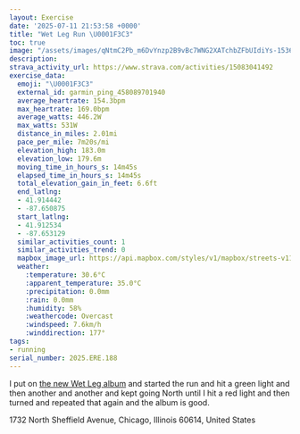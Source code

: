 ```yaml
---
layout: Exercise
date: '2025-07-11 21:53:58 +0000'
title: "Wet Leg Run \U0001F3C3"
toc: true
image: "/assets/images/qNtmC2Pb_m6DvYnzp2B9vBc7WNG2XATchbZFbUIdiYs-1536x2048.jpg.jpeg"
description:
strava_activity_url: https://www.strava.com/activities/15083041492
exercise_data:
  emoji: "\U0001F3C3"
  external_id: garmin_ping_458089701940
  average_heartrate: 154.3bpm
  max_heartrate: 169.0bpm
  average_watts: 446.2W
  max_watts: 531W
  distance_in_miles: 2.01mi
  pace_per_mile: 7m20s/mi
  elevation_high: 183.0m
  elevation_low: 179.6m
  moving_time_in_hours_s: 14m45s
  elapsed_time_in_hours_s: 14m45s
  total_elevation_gain_in_feet: 6.6ft
  end_latlng:
  - 41.914442
  - -87.650875
  start_latlng:
  - 41.912534
  - -87.653129
  similar_activities_count: 1
  similar_activities_trend: 0
  mapbox_image_url: https://api.mapbox.com/styles/v1/mapbox/streets-v11/static/path-5+787af2-1.0(any~Frw~uOk%40FYC%5DBaCBuADu%40%40c%40FSAWEg%40DsACcAHa%40G%5BHo%40%40_%40EYBm%40Bs%40Em%40Jo%40%3F%7D%40ESBs%40Bm%40AQD%5BEgAJo%40Ci%40Ji%40ISBg%40%3F_%40DWHUBMAc%40BSE_%40Dg%40%3FYB%5BCa%40%40%5DEQBY%3Fe%40Jy%40BYKyARKGMsAAy%40EMKcA%3FoAC%5BAgCCY%40_AEUAc%40A%7BC%40e%40Di%40AsABMLOf%40AZEbAB%60%40Cv%40%3FjAKfADPEb%40%3Fl%40InB%3FzASjAEl%40KfAK%5ED%60AEH%40~%40%3Fl%40LrABPAJ%40z%40%3FTKRClB%3FDBBFHz%40%3F~AFlCCd%40%3Fz%40Cl%40%40LRDPPP%40dAEXEd%40Ch%40A%5ED),pin-s-s+e5b22e(-87.65322,41.91473),pin-s-f+89ae00(-87.65090000000004,41.916850000000004)/auto/800x800?access_token=pk.eyJ1Ijoiam9zaGJlY2ttYW4iLCJhIjoiY205eWR2aDd1MWZ6djJrbXc4a3M0bWZleiJ9.XiG9OWkNcZk2QzjJbxLB4A
  weather:
    :temperature: 30.6°C
    :apparent_temperature: 35.0°C
    :precipitation: 0.0mm
    :rain: 0.0mm
    :humidity: 58%
    :weathercode: Overcast
    :windspeed: 7.6km/h
    :winddirection: 177°
tags:
- running
serial_number: 2025.ERE.188
---
```

I put on [the new Wet Leg album](https://www.joshbeckman.org/blog/listening/moisturizer-by-wet-leg) and started the run and hit a green light and then another and another and kept going North until I hit a red light and then turned and repeated that again and the album is good.

1732 North Sheffield Avenue, Chicago, Illinois 60614, United States
